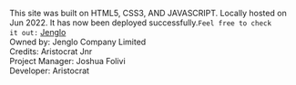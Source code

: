 This site was built on HTML5, CSS3, AND JAVASCRIPT. Locally hosted on Jun 2022. It has now been deployed successfully.<code>Feel free to check it out:</code> <a href="https://aristocratjnr.github.io/Jenglo">Jenglo</a><br> 
Owned by: Jenglo Company Limited<br>
Credits: Aristocrat Jnr <br>
Project Manager: Joshua Folivi<br>
Developer: Aristocrat
